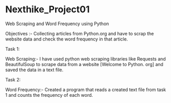 # Nexthike_Project01
Web Scraping and Word Frequency using Python

Objectives :-  Collecting articles from Python.org and have to scrap the website data and check the word frequency in that article.

Task 1: 

Web Scraping:- I have used python web scraping libraries like Requests and BeautifulSoup to scrape data from a website [Welcome to Python. org]
and saved the data in a text file.

Task 2: 

Word Frequency:- Created a program that reads a created text file from task 1 and counts the frequency of each word.
